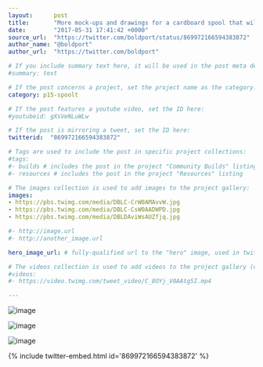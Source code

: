```yaml
---
layout:      post
title:       "More mock-ups and drawings for a cardboard spool that will come with #BoldportClub project 'Spoolt'"
date:        "2017-05-31 17:41:42 +0000"
source_url:  "https://twitter.com/boldport/status/869972166594383872"
author_name: "@boldport"
author_url:  "https://twitter.com/boldport"

# If you include summary text here, it will be used in the post meta description instead of an excerpt from the post body
#summary: text

# If the post concerns a project, set the project name as the category:
category: p15-spoolt

# If the post features a youtube video, set the ID here:
#youtubeid: gXsVeNLuWLw

# If the post is mirroring a tweet, set the ID here:
twitterid:  "869972166594383872"

# Tags are used to include the post in specific project collections:
#tags:
#- builds # includes the post in the project "Community Builds" listing
#- resources # includes the post in the project "Resources" listing

# The images collection is used to add images to the project gallery:
images:
- https://pbs.twimg.com/media/DBLC-CrW0AMAvvW.jpg
- https://pbs.twimg.com/media/DBLC-CsW0AADWPD.jpg
- https://pbs.twimg.com/media/DBLDAviWsAUZfjq.jpg

#- http://image.url
#- http://another_image.url

hero_image_url: # fully-qualified url to the "hero" image, used in twitter cards for example

# The videos collection is used to add videos to the project gallery (currently only mp4):
#videos:
#- https://video.twimg.com/tweet_video/C_8OYj_V0AAtg5I.mp4

---
```


![image](https://pbs.twimg.com/media/DBLC-CrW0AMAvvW.jpg)

![image](https://pbs.twimg.com/media/DBLC-CsW0AADWPD.jpg)

![image](https://pbs.twimg.com/media/DBLDAviWsAUZfjq.jpg)

{% include twitter-embed.html id='869972166594383872' %}



